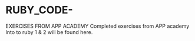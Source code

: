 # RUBY_CODE-
EXERCISES FROM APP ACADEMY
Completed exercises from APP academy Into to ruby 1 & 2 will be found here.
